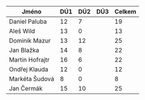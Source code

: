 |Jméno		| DÚ1	| DÚ2	| DÚ3	|Celkem	|
|---		|---	|---	|---	|---	|
|Daniel Paluba	|12	|7	|	|19	|
|Aleš Wild	|13	|0	|	|13	|
|Dominik Mazur	|13	|12	|	|25	|
|Jan Blažka	|14	|8	|	|22	|
|Martin Hofrajtr|16	|6	|	|22	|
|Ondřej Klauda	|12	|0	|	|12	|
|Markéta Šudová	|8	|0	|	|8	|
|Jan Čermák	|15	|10	|	|25	|

